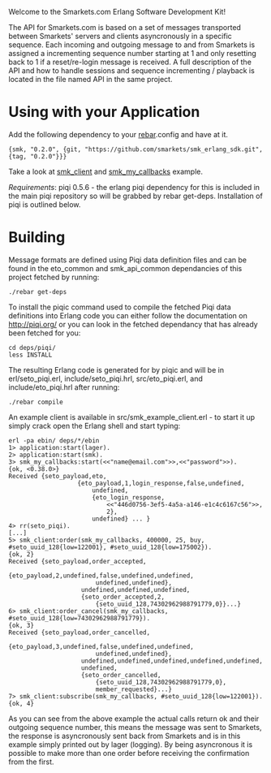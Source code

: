 Welcome to the Smarkets.com Erlang Software Development Kit!

The API for Smarkets.com is based on a set of messages transported between Smarkets' servers and clients asyncronously in a specific sequence. Each incoming and outgoing message to and from Smarkets is assigned a incrementing sequence number starting at 1 and only resetting back to 1 if a reset/re-login message is received. A full description of the API and how to handle sessions and sequence incrementing / playback is located in the file named API in the same project.

# Using with your Application #

Add the following dependency to your [rebar](https://github.com/basho/rebar).config and have at it.

    {smk, "0.2.0", {git, "https://github.com/smarkets/smk_erlang_sdk.git", {tag, "0.2.0"}}}

Take a look at [smk_client](https://github.com/smarkets/smk_erlang_sdk/blob/master/src/smk_client.erl) and [smk_my_callbacks](https://github.com/smarkets/smk_erlang_sdk/blob/master/src/smk_my_callbacks.erl) example.

*Requirements*: piqi 0.5.6 - the erlang piqi dependency for this is included in the main piqi repository so will be grabbed by rebar get-deps. Installation of piqi is outlined below.

# Building #

Message formats are defined using Piqi data definition files and can be found in the eto\_common and smk\_api\_common dependancies of this project fetched by running:

    ./rebar get-deps

To install the piqic command used to compile the fetched Piqi data definitions into Erlang code you can either follow the documentation on http://piqi.org/ or you can look in the fetched dependancy that has already been fetched for you:

    cd deps/piqi/
    less INSTALL

The resulting Erlang code is generated for by piqic and will be in erl/seto\_piqi.erl, include/seto\_piqi.hrl, src/eto\_piqi.erl, and include/eto\_piqi.hrl after running:

    ./rebar compile

An example client is available in src/smk\_example\_client.erl - to start it up simply crack open the Erlang shell and start typing:

    erl -pa ebin/ deps/*/ebin
    1> application:start(lager).
    2> application:start(smk).
    3> smk_my_callbacks:start(<<"name@email.com">>,<<"password">>).
    {ok, <0.38.0>}
    Received {seto_payload,eto,
                       {eto_payload,1,login_response,false,undefined,
                           undefined,
                           {eto_login_response,
                               <<"446d0756-3ef5-4a5a-a146-e1c4c6167c56">>,
                               2},
                           undefined} ... }
    4> rr(seto_piqi).
    [...]
    5> smk_client:order(smk_my_callbacks, 400000, 25, buy, #seto_uuid_128{low=122001}, #seto_uuid_128{low=175002}).
    {ok, 2}
    Received {seto_payload,order_accepted,
                        {eto_payload,2,undefined,false,undefined,undefined,
                            undefined,undefined},
                        undefined,undefined,undefined,
                        {seto_order_accepted,2,
                            {seto_uuid_128,74302962988791779,0}}...}
    6> smk_client:order_cancel(smk_my_callbacks, #seto_uuid_128{low=74302962988791779}).
    {ok, 3}
    Received {seto_payload,order_cancelled,
                        {eto_payload,3,undefined,false,undefined,undefined,
                            undefined,undefined},
                        undefined,undefined,undefined,undefined,undefined,
                        undefined,
                        {seto_order_cancelled,
                            {seto_uuid_128,74302962988791779,0},
                            member_requested}...}
    7> smk_client:subscribe(smk_my_callbacks, #seto_uuid_128{low=122001}).
    {ok, 4}

As you can see from the above example the actual calls return ok and their outgoing sequence number, this means the message was sent to Smarkets, the response is asyncronously sent back from Smarkets and is in this example simply printed out by lager (logging). By being asyncronous it is possible to make more than one order before receiving the confirmation from the first.

